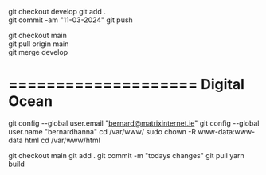 git checkout develop
git add .           
git commit -am "11-03-2024"
git push

git checkout main   
git pull origin main        
git merge develop

====================
Digital Ocean
====================

git config --global user.email "bernard@matrixinternet.ie"
git config --global user.name "bernardhanna"
cd /var/www/
sudo chown -R www-data:www-data html
cd /var/www/html

git checkout main
git add .
git commit -m "todays changes"
git pull
yarn build
